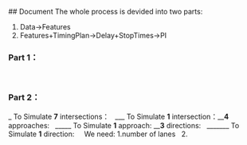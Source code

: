 ## Document
The whole process is devided into two parts:
1. Data→Features
2. Features+TimingPlan→Delay+StopTimes→PI
 
### Part 1：  



 
### Part 2：  
_ To Simulate **7** intersections：  
___ To Simulate **1** intersection：__**4** approaches:  
_____ To Simulate **1** approach: __**3** directions:  
_______ To Simulate **1** direction:  
 
We need:
1.number of lanes  
2. 
